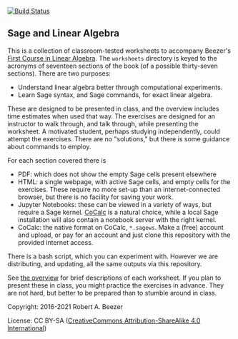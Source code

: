 [![Build Status](https://travis-ci.org/rbeezer/sla.svg?branch=master)](https://travis-ci.org/rbeezer/sla)

Sage and Linear Algebra
-----------------------

This is a collection of classroom-tested worksheets to accompany Beezer's [First Course in Linear Algebra](http://linear.pugetsound.edu/).  The `worksheets` directory is keyed to the acronyms of seventeen sections of the book (of a possible thirty-seven sections).  There are two purposes:
  * Understand linear algebra better through computational experiments.
  * Learn Sage syntax, and Sage commands, for exact linear algebra.

These are designed to be presented in class, and the overview includes time estimates when used that way.  The exercises are designed for an instructor to walk through, and talk through, while presenting the worksheet.  A motivated student, perhaps studying independently, could attempt the exercises.  There are no "solutions," but there is some guidance about commands to employ.

For each section covered there is
  * PDF: which does not show the empty Sage cells present elsewhere
  * HTML: a single webpage, with active Sage cells, and empty cells for the exercises.  These require no more set-up than an internet-connected browser, but there is no facility for saving your work.
  * Jupyter Notebooks: these can be viewed in a variety of ways, but require a Sage kernel.  [CoCalc](https://cocalc.com) is a natural choice, while a local Sage installation will also contain a notebook server with the right kernel.
  * CoCalc: the native format on CoCalc, `*.sagews`.  Make a (free) account and upload, or pay for an account and just clone this repository with the provided internet access.

There is a bash script, which you can experiment with.  However we are distributing, and updating, all the same outputs via this repository.

See [the overview](worksheets/overview.html) for brief descriptions of each worksheet.  If you plan to present these in class, you might practice the exercises in advance.  They are not hard, but better to be prepared than to stumble around in class.

Copyright:  2016-2021 Robert A. Beezer

License:  CC BY-SA ([CreativeCommons Attribution-ShareAlike 4.0 International](https://creativecommons.org/licenses/by-sa/4.0/))